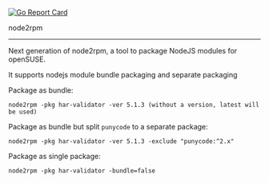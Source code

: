 [![Go Report Card](https://goreportcard.com/badge/github.com/openSUSE-zh/node2rpm)](https://goreportcard.com/report/github.com/openSUSE-zh/node2rpm)

node2rpm

------

Next generation of node2rpm, a tool to package NodeJS modules for openSUSE.

It supports nodejs module bundle packaging and separate packaging

Package as bundle:

    node2rpm -pkg har-validator -ver 5.1.3 (without a version, latest will be used)

Package as bundle but split `punycode` to a separate package:

    node2rpm -pkg har-validator -ver 5.1.3 -exclude "punycode:^2.x"

Package as single package:

    node2rpm -pkg har-validator -bundle=false

